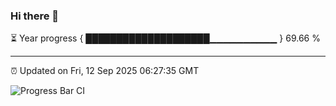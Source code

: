 ### Hi there 👋

⏳ Year progress { ████████████████████▁▁▁▁▁▁▁▁▁▁ } 69.66 %

---

⏰ Updated on Fri, 12 Sep 2025 06:27:35 GMT

![Progress Bar CI](https://github.com/liununu/liununu/workflows/Progress%20Bar%20CI/badge.svg)
